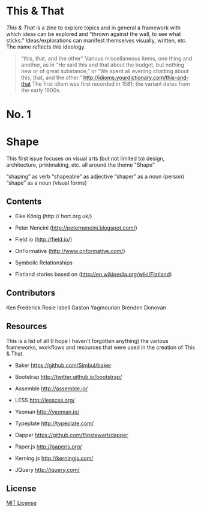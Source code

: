 This & That
======

*This & That* is a zine to explore topics and in general a framework with which ideas can be explored and “thrown against the wall, to see what sticks.” Ideas/explorations can manifest themselves visually, written, etc. The name reflects this ideology.

> “this, that, and the other” Various miscellaneous items, one thing and another, as in “He said this and that about the budget, but nothing new or of great substance,” or “We spent all evening chatting about this, that, and the other.”
http://idioms.yourdictionary.com/this-and-that
> The first idiom was first recorded in 1581; the variant dates from the early 1900s.



No. 1
======
Shape
======

This first issue focuses on visual arts (but not limited to) design, architecture, printmaking, etc. all around the theme "Shape"

“shaping” as verb
“shapeable” as adjective
“shaper” as a noun (person)
“shape” as a noun (visual forms)



Contents
------

* Eike König
(http:// hort.org.uk/)

* Peter Nencini
(http://peternencini.blogspot.com/)

* Field.io
(http://field.io/)

* OnFormative
(http://www.onformative.com/)

* Symbolic Relationships

* Flatland stories
based on (http://en.wikipedia.org/wiki/Flatland)



Contributors
------

Ken Frederick
Rosie Isbell
Gaston Yagmourian
Brenden Donovan




Resources
------

This is a list of all (I hope I haven't forgotten anything) the various frameworks, workflows and resources that were used in the creation of This & That.

* Baker
https://github.com/Simbul/baker

* Bootstrap
http://twitter.github.io/bootstrap/

* Assemble
http://assemble.io/

* LESS
http://lesscss.org/

* Yeoman
http://yeoman.io/

* Typeplate
http://typeplate.com/

* Dapper
https://github.com/flipstewart/dapper

* Paper.js
http://paperjs.org/

* Kerning.js
http://kerningjs.com/

* JQuery
http://jquery.com/



License
------
[MIT License](http://en.wikipedia.org/wiki/MIT_License)


